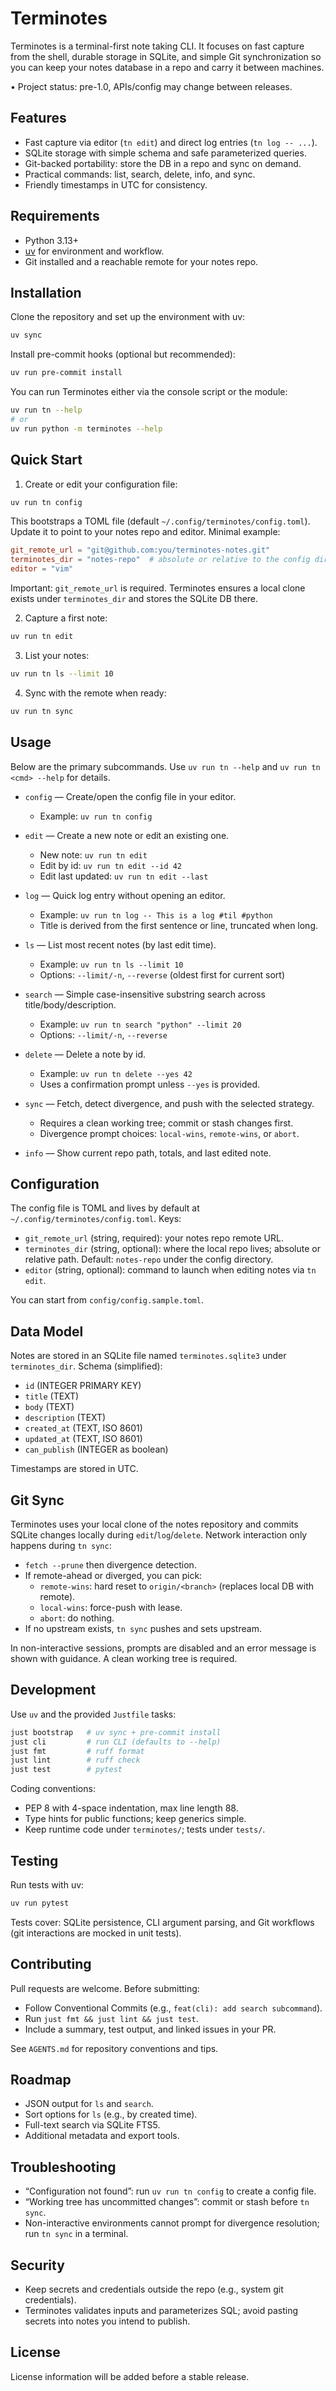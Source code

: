 # Terminotes

Terminotes is a terminal-first note taking CLI. It focuses on fast capture from the shell, durable storage in SQLite, and simple Git synchronization so you can keep your notes database in a repo and carry it between machines.

• Project status: pre-1.0, APIs/config may change between releases.

## Features

- Fast capture via editor (`tn edit`) and direct log entries (`tn log -- ...`).
- SQLite storage with simple schema and safe parameterized queries.
- Git-backed portability: store the DB in a repo and sync on demand.
- Practical commands: list, search, delete, info, and sync.
- Friendly timestamps in UTC for consistency.

## Requirements

- Python 3.13+
- [uv](https://github.com/astral-sh/uv) for environment and workflow.
- Git installed and a reachable remote for your notes repo.

## Installation

Clone the repository and set up the environment with uv:

```bash
uv sync
```

Install pre-commit hooks (optional but recommended):

```bash
uv run pre-commit install
```

You can run Terminotes either via the console script or the module:

```bash
uv run tn --help
# or
uv run python -m terminotes --help
```

## Quick Start

1) Create or edit your configuration file:

```bash
uv run tn config
```

This bootstraps a TOML file (default `~/.config/terminotes/config.toml`). Update it to point to your notes repo and editor. Minimal example:

```toml
git_remote_url = "git@github.com:you/terminotes-notes.git"
terminotes_dir = "notes-repo"  # absolute or relative to the config dir
editor = "vim"
```

Important: `git_remote_url` is required. Terminotes ensures a local clone exists under `terminotes_dir` and stores the SQLite DB there.

2) Capture a first note:

```bash
uv run tn edit
```

3) List your notes:

```bash
uv run tn ls --limit 10
```

4) Sync with the remote when ready:

```bash
uv run tn sync
```

## Usage

Below are the primary subcommands. Use `uv run tn --help` and `uv run tn <cmd> --help` for details.

- `config` — Create/open the config file in your editor.
  - Example: `uv run tn config`

- `edit` — Create a new note or edit an existing one.
  - New note: `uv run tn edit`
  - Edit by id: `uv run tn edit --id 42`
  - Edit last updated: `uv run tn edit --last`

- `log` — Quick log entry without opening an editor.
  - Example: `uv run tn log -- This is a log #til #python`
  - Title is derived from the first sentence or line, truncated when long.

- `ls` — List most recent notes (by last edit time).
  - Example: `uv run tn ls --limit 10`
  - Options: `--limit/-n`, `--reverse` (oldest first for current sort)

- `search` — Simple case-insensitive substring search across title/body/description.
  - Example: `uv run tn search "python" --limit 20`
  - Options: `--limit/-n`, `--reverse`

- `delete` — Delete a note by id.
  - Example: `uv run tn delete --yes 42`
  - Uses a confirmation prompt unless `--yes` is provided.

- `sync` — Fetch, detect divergence, and push with the selected strategy.
  - Requires a clean working tree; commit or stash changes first.
  - Divergence prompt choices: `local-wins`, `remote-wins`, or `abort`.

- `info` — Show current repo path, totals, and last edited note.

## Configuration

The config file is TOML and lives by default at `~/.config/terminotes/config.toml`. Keys:

- `git_remote_url` (string, required): your notes repo remote URL.
- `terminotes_dir` (string, optional): where the local repo lives; absolute or relative path. Default: `notes-repo` under the config directory.
- `editor` (string, optional): command to launch when editing notes via `tn edit`.

You can start from `config/config.sample.toml`.

## Data Model

Notes are stored in an SQLite file named `terminotes.sqlite3` under `terminotes_dir`. Schema (simplified):

- `id` (INTEGER PRIMARY KEY)
- `title` (TEXT)
- `body` (TEXT)
- `description` (TEXT)
- `created_at` (TEXT, ISO 8601)
- `updated_at` (TEXT, ISO 8601)
- `can_publish` (INTEGER as boolean)

Timestamps are stored in UTC.

## Git Sync

Terminotes uses your local clone of the notes repository and commits SQLite changes locally during `edit`/`log`/`delete`. Network interaction only happens during `tn sync`:

- `fetch --prune` then divergence detection.
- If remote-ahead or diverged, you can pick:
  - `remote-wins`: hard reset to `origin/<branch>` (replaces local DB with remote).
  - `local-wins`: force-push with lease.
  - `abort`: do nothing.
- If no upstream exists, `tn sync` pushes and sets upstream.

In non-interactive sessions, prompts are disabled and an error message is shown with guidance. A clean working tree is required.

## Development

Use `uv` and the provided `Justfile` tasks:

```bash
just bootstrap   # uv sync + pre-commit install
just cli         # run CLI (defaults to --help)
just fmt         # ruff format
just lint        # ruff check
just test        # pytest
```

Coding conventions:

- PEP 8 with 4-space indentation, max line length 88.
- Type hints for public functions; keep generics simple.
- Keep runtime code under `terminotes/`; tests under `tests/`.

## Testing

Run tests with uv:

```bash
uv run pytest
```

Tests cover: SQLite persistence, CLI argument parsing, and Git workflows (git interactions are mocked in unit tests).

## Contributing

Pull requests are welcome. Before submitting:

- Follow Conventional Commits (e.g., `feat(cli): add search subcommand`).
- Run `just fmt && just lint && just test`.
- Include a summary, test output, and linked issues in your PR.

See `AGENTS.md` for repository conventions and tips.

## Roadmap

- JSON output for `ls` and `search`.
- Sort options for `ls` (e.g., by created time).
- Full-text search via SQLite FTS5.
- Additional metadata and export tools.

## Troubleshooting

- “Configuration not found”: run `uv run tn config` to create a config file.
- “Working tree has uncommitted changes”: commit or stash before `tn sync`.
- Non-interactive environments cannot prompt for divergence resolution; run `tn sync` in a terminal.

## Security

- Keep secrets and credentials outside the repo (e.g., system git credentials).
- Terminotes validates inputs and parameterizes SQL; avoid pasting secrets into notes you intend to publish.

## License

License information will be added before a stable release.
